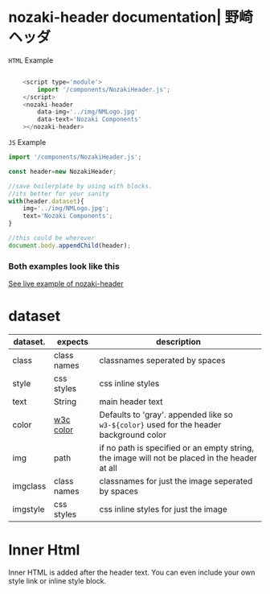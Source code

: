# nozaki-header documentation| 野崎ヘッダ

`HTML` Example

```js

    <script type='module'>
        import '/components/NozakiHeader.js';
    </script>
    <nozaki-header
        data-img='../img/NMLogo.jpg'
        data-text='Nozaki Components'
    ></nozaki-header>

```

`JS` Example

```js
import '/components/NozakiHeader.js';

const header=new NozakiHeader;

//save boilerplate by using with blocks.
//its better for your sanity
with(header.dataset){
    img='../img/NMLogo.jpg';
    text='Nozaki Components';
}

//this could be wherever
document.body.appendChild(header);

```

### Both examples look like this
[See live example of nozaki-header](http://nozaki.ninja/example/nozaki-header.html)

# dataset

|dataset.|expects|description|
|-|-|-|
|class|class names|classnames seperated by spaces|these are appended to the actual components class attribute|
|style|css styles|css inline styles|these are appended to the actual components style attribute|
|text|String|main header text|
|color|[w3c color](https://www.w3schools.com/w3css/w3css_colors.asp)| Defaults to 'gray'. appended like so `w3-${color}` used for the header background color|
|img|path| if no path is specified or an empty string, the image will not be placed in the header at all|
|imgclass|class names|classnames for just the image seperated by spaces|
|imgstyle|css styles|css inline styles for just the image|

# Inner Html

Inner HTML is added after the header text. You can even include your own style link or inline style block.
